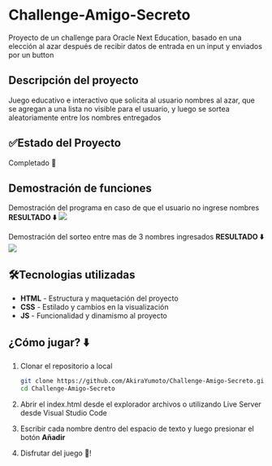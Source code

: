# Challenge-Amigo-Secreto
Proyecto de un challenge para Oracle Next Education, basado en una elección al azar después de recibir datos de entrada en un input y enviados por un button


<h2>Descripción del proyecto</h2>

Juego educativo e interactivo que solicita al usuario nombres al azar, que se agregan a una lista no visible para el usuario, y luego se sortea aleatoriamente entre los nombres entregados

<h2>✅Estado del Proyecto</h2>

Completado 💯

<h2>Demostración de funciones</h2>
Demostración del programa en caso de que el usuario no ingrese nombres
<strong>RESULTADO ⬇️</strong>
<img src="assets/Demostración fallida.png">

Demostración del sorteo entre mas de 3 nombres ingresados
<strong>RESULTADO ⬇️</strong>
<img src="assets/Demostración exitosa.png">

## 🛠️Tecnologias utilizadas 
- **HTML** - Estructura y maquetación del proyecto
- **CSS** - Estilado y cambios en la visualización
- **JS** - Funcionalidad y dinamismo al proyecto

## ¿Cómo jugar? ⬇️
1. Clonar el repositorio a local  
    ```bash
    git clone https://github.com/AkiraYumoto/Challenge-Amigo-Secreto.git
    cd Challenge-Amigo-Secreto
2. Abrir el index.html desde el explorador archivos o utilizando Live Server desde Visual Studio Code

3. Escribir cada nombre dentro del espacio de texto y luego presionar el botón <strong>Añadir</strong> 

4. Disfrutar del juego 🎊!